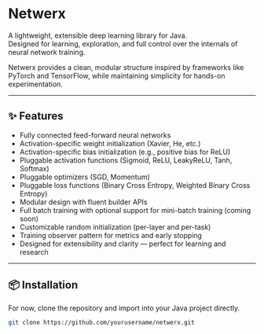 # Netwerx

A lightweight, extensible deep learning library for Java.  
Designed for learning, exploration, and full control over the internals of neural network training.

Netwerx provides a clean, modular structure inspired by frameworks like PyTorch and TensorFlow, while maintaining simplicity for hands-on experimentation.

---

## ✨ Features

- Fully connected feed-forward neural networks
- Activation-specific weight initialization (Xavier, He, etc.)
- Activation-specific bias initialization (e.g., positive bias for ReLU)
- Pluggable activation functions (Sigmoid, ReLU, LeakyReLU, Tanh, Softmax)
- Pluggable optimizers (SGD, Momentum)
- Pluggable loss functions (Binary Cross Entropy, Weighted Binary Cross Entropy)
- Modular design with fluent builder APIs
- Full batch training with optional support for mini-batch training (coming soon)
- Customizable random initialization (per-layer and per-task)
- Training observer pattern for metrics and early stopping
- Designed for extensibility and clarity — perfect for learning and research

---

## 📦 Installation
 
For now, clone the repository and import into your Java project directly.

```bash
git clone https://github.com/yourusername/netwerx.git